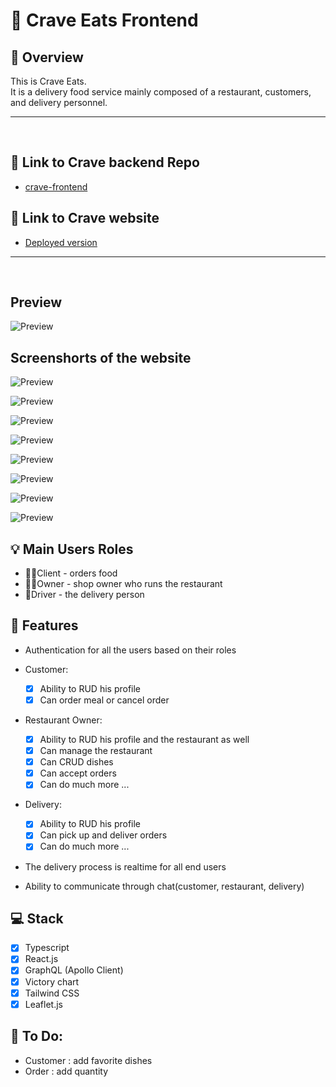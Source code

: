 # 🍔 Crave Eats Frontend

## 📖 Overview

This is Crave Eats.<br />
It is a delivery food service mainly composed of a restaurant, customers, and delivery personnel.<br />

<hr />
<br />

## 🔗 Link to Crave backend Repo

- [crave-frontend](https://github.com/gaelbelami/crave-server)

## 🔗 Link to Crave website

- [Deployed version](https://celebrated-zabaione-7b950c.netlify.app/)

<hr />
<br />

## Preview

![Preview](screenshots/overview.gif)

## Screenshorts of the website

![Preview](screenshots/img1.png)

![Preview](screenshots/img2.png)

![Preview](screenshots/img3.png)

![Preview](screenshots/img4.png)

![Preview](screenshots/img5.png)

![Preview](screenshots/img6.png)

![Preview](screenshots/img7.png)

![Preview](screenshots/img8.png)

## 💡 Main Users Roles

- 🙍‍♂Client - orders food
- 👨‍🍳Owner - shop owner who runs the restaurant
- 🛵Driver - the delivery person
  <br />

## 📃 Features

- Authentication for all the users based on their roles
- Customer:

  - [x] Ability to RUD his profile
  - [x] Can order meal or cancel order

- Restaurant Owner:

  - [x] Ability to RUD his profile and the restaurant as well
  - [x] Can manage the restaurant
  - [x] Can CRUD dishes
  - [x] Can accept orders
  - [x] Can do much more ...

- Delivery:

  - [x] Ability to RUD his profile
  - [x] Can pick up and deliver orders
  - [x] Can do much more ...

- The delivery process is realtime for all end users

- Ability to communicate through chat(customer, restaurant, delivery)

## 💻 Stack

- [x] Typescript
- [x] React.js
- [x] GraphQL (Apollo Client)
- [x] Victory chart
- [x] Tailwind CSS
- [x] Leaflet.js

## 📝 To Do:

- Customer : add favorite dishes
- Order : add quantity
